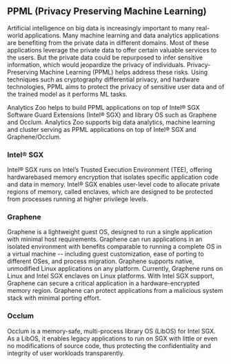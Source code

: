 ## PPML (Privacy Preserving Machine Learning) 
Artificial intelligence on big data is increasingly important to many real-world applications. Many machine learning and data analytics applications are benefiting from the private data in different domains. Most of these applications leverage the private data to offer certain valuable services to the users. But the private data could be repurposed to infer sensitive information, which would jeopardize the privacy of individuals. Privacy-Preserving Machine Learning (PPML) helps address these risks. Using techniques such as cryptography differential privacy, and hardware technologies, PPML aims to protect the privacy of sensitive user data and of the trained model as it performs ML tasks.

Analytics Zoo helps to build PPML applications on top of Intel® SGX
Software Guard Extensions (Intel® SGX) and library OS such as Graphene and Occlum. Analytics Zoo supports big data analytics, machine learning and cluster serving as PPML applications on top of Intel® SGX and Graphene/Occlum.

### Intel® SGX
Intel® SGX runs on Intel’s Trusted Execution Environment (TEE), offering hardwarebased memory encryption that isolates specific application code and data in memory. Intel® SGX enables user-level code to allocate private regions of memory, called enclaves, which are designed to be protected from processes running at higher privilege levels. 

### Graphene
Graphene is a lightweight guest OS, designed to run a single application with minimal host requirements. Graphene can run applications in an isolated environment with benefits comparable to running a complete OS in a virtual machine -- including guest customization, ease of porting to different OSes, and process migration. Graphene supports native, unmodified Linux applications on any platform. Currently, Graphene runs on Linux and Intel SGX enclaves on Linux platforms. With Intel SGX support, Graphene can secure a critical application in a hardware-encrypted memory region. Graphene can protect applications from a malicious system stack with minimal porting effort.

### Occlum
Occlum is a memory-safe, multi-process library OS (LibOS) for Intel SGX. As a LibOS, it enables legacy applications to run on SGX with little or even no modifications of source code, thus protecting the confidentiality and integrity of user workloads transparently.
